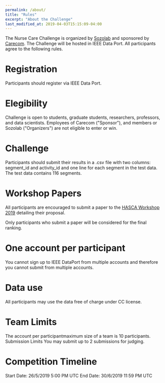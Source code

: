 ```yaml
---
permalink: /about/
title: "Rules"
excerpt: "About the Challenge"
last_modified_at: 2019-04-03T15:15:09-04:00
---
```

The Nurse Care Challenge is organized by [Sozolab](http://sozolab.jp/) and sponsored by [Carecom](https://www.carecom.jp/global/). 
The Challenge will be hosted in IEEE Data Port. 
All participants agree to the following rules. 

# Registration
Participants should register via IEEE Data Port.

# Elegibility
Challenge is open to students, graduate students, researchers, professors, and data scientists. Employees of Carecom ("Sponsor"), and members or Sozolab ("Organizers") are not eligible to enter or win. 


# Challenge
Participants should submit their results in a .csv file with two columns: segment_id and activity_id and one line for each segment in the test data. The test data contains 116 segments. 

# Workshop Papers
All participants are encouraged to submit a paper to the [HASCA Workshop 2019](http://hasca2019.hasc.jp/) detailing their proposal.  

Only participants who submit a paper will be considered for the final ranking. 
 
# One account per participant
You cannot sign up to IEEE DataPort from multiple accounts and therefore you cannot submit from multiple accounts.

# Data use
All participants may use the data free of charge under CC license.

# Team Limits
The  account per participantmaximum size of a team is 10 participants.
Submission Limits
You may submit up to 2 submissions for judging.

# Competition Timeline
Start Date: 26/5/2019 5:00 PM UTC
End Date: 30/6/2019 11:59 PM UTC